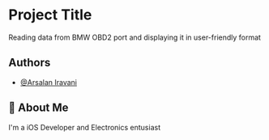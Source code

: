 # Project Title
Reading data from BMW OBD2 port and displaying it in user-friendly format


## Authors
- [@Arsalan Iravani](https://www.linkedin.com/in/airavani/)


## 🚀 About Me
I'm a iOS Developer and Electronics entusiast 

